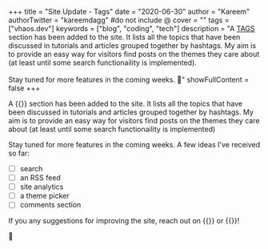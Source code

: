 +++
title = "Site Update - Tags"
date = "2020-06-30"
author = "Kareem"
authorTwitter = "kareemdagg" #do not include @
cover = ""
tags = ["vhaos.dev"]
keywords = ["blog", "coding", "tech"]
description = "A [TAGS](/tags) section has been added to the site. It lists all the topics that have been discussed in tutorials and articles grouped together by hashtags. My aim is to provide an easy way for visitors find posts on the themes they care about (at least until some search functionaility is implemented). <br><br> Stay tuned for more features in the coming weeks. 🦥"
showFullContent = false
+++

A {{<fancylink href="/tags" label="TAGS">}} section has been added to the site. It lists all the topics that have been discussed in tutorials and articles grouped together by hashtags. My aim is to provide an easy way for visitors find posts on the themes they care about (at least until some search functionaility is implemented) 

Stay tuned for more features in the coming weeks. A few ideas I've received so far:

- [ ] search
- [ ] an RSS feed
- [ ] site analytics
- [ ] a theme picker
- [ ] comments section

If you any suggestions for improving the site, reach out on {{<fancylink href="twitter.com/kareemdagg" label="Twitter">}} or {{<fancylink href="mailto:kareemdaggash@gmail.com" label="email">}}! 

🦥
